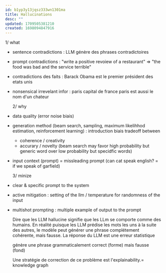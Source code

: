 ```yaml
---
id: b1yp3y13jqsz333wn1301ma
title: Hallucinations
desc: ""
updated: 1709505381210
created: 1698094847916
---
```


1/ what

- sentence contradictions : LLM génère des phrases contradictoires
- prompt contradictions : "write a positive revoiew of a restaurant" => "the food was bad and the service terrible"
- contradictions des faits : Barack Obama est le premier président des etats unis
- nonsensical irrevelant infor : paris capital de france paris est aussi le nom d'un chateur

  2/ why

- data quality (error noise biais)
- generation method (beam search, sampling, maximum likelihhod estimation, reinforcement learning) : introduction biais tradeoff between
  - coherence / creativity
  - accurary / novelty
    (beam search may favor high probability but generic word over low probability but specidfic words)
- input context (prompt) = missleading prompt (can cat speak english? = if we speak of garfield)

  3/ minize

- clear & specific prompt to the system
- active mitigation : setting of the llm / temperature for randomness of the input
- multishot prompting : multiple example of output to the prompt

  Dire que les LLM hallucine signifie que les LLm se comporte comme des humains.
  En réalité puisque les LLM prédise les mots les uns à la suite des autres, le modèle
  peut générer une phrase complétement cohérente, mais fausse. La réponse du LLM est une erreur statistique

  génère une phrase grammaticalement correct (forme) mais fausse (fond)

  Une stratégie de correction de ce problème est l'explainability.= knowledge graph
